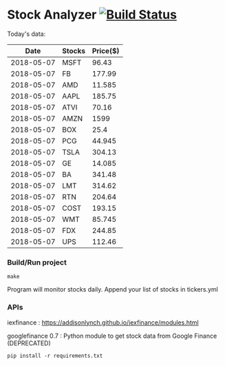 # Stock Analyzer [![Build Status](https://travis-ci.org/ogoyal/StockAnalyzer.svg?branch=master)](https://travis-ci.org/ogoyal/StockAnalyzer)

Today's data:

| Date| Stocks| Price($) | 
| --- | --- | ---  | 
| 2018-05-07| MSFT| 96.43 | 
| 2018-05-07| FB| 177.99 | 
| 2018-05-07| AMD| 11.585 | 
| 2018-05-07| AAPL| 185.75 | 
| 2018-05-07| ATVI| 70.16 | 
| 2018-05-07| AMZN| 1599 | 
| 2018-05-07| BOX| 25.4 | 
| 2018-05-07| PCG| 44.945 | 
| 2018-05-07| TSLA| 304.13 | 
| 2018-05-07| GE| 14.085 | 
| 2018-05-07| BA| 341.48 | 
| 2018-05-07| LMT| 314.62 | 
| 2018-05-07| RTN| 204.64 | 
| 2018-05-07| COST| 193.15 | 
| 2018-05-07| WMT| 85.745 | 
| 2018-05-07| FDX| 244.85 | 
| 2018-05-07| UPS| 112.46 | 

### Build/Run project

```
make
```

Program will monitor stocks daily. Append your list of stocks in tickers.yml

### APIs
iexfinance : https://addisonlynch.github.io/iexfinance/modules.html

googlefinance 0.7 : Python module to get stock data from Google Finance (DEPRECATED)

```
pip install -r requirements.txt
```
